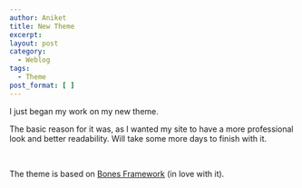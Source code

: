 ```yaml
---
author: Aniket
title: New Theme
excerpt:
layout: post
category:
  - Weblog
tags:
  - Theme
post_format: [ ]
---
```

I just began my work on my new theme.

The basic reason for it was, as I wanted my site to have a more professional look and better readability. Will take some more days to finish with it.

 

The theme is based on [Bones Framework][1] (in love with it).

 [1]: http://themble.com/bones/